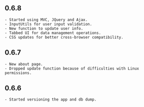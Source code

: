 ## 0.6.8
	- Started using MVC, JQuery and Ajax.
	- InputUtils for user input validation.
	- New function to update user info.
	- Tabbed UI for data management operations.
	- CSS updates for better cross-browser compatibility.
	
## 0.6.7
	- New about page.
	- Dropped update function because of difficulties with Linux permissions.
	
## 0.6.6
	- Started versioning the app and db dump.